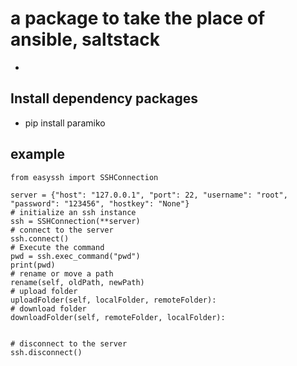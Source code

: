 # a package to take the place of ansible, saltstack 
- 

## Install dependency packages
- pip install paramiko


## example

```
from easyssh import SSHConnection

server = {"host": "127.0.0.1", "port": 22, "username": "root", "password": "123456", "hostkey": "None"}
# initialize an ssh instance
ssh = SSHConnection(**server)
# connect to the server
ssh.connect()
# Execute the command
pwd = ssh.exec_command("pwd")
print(pwd)
# rename or move a path
rename(self, oldPath, newPath)
# upload folder
uploadFolder(self, localFolder, remoteFolder):
# download folder
downloadFolder(self, remoteFolder, localFolder):


# disconnect to the server
ssh.disconnect()
```



